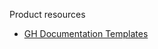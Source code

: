 Product resources
- [GH Documentation Templates](https://github.com/department-of-veterans-affairs/va.gov-team/tree/master/platform/product-management)
